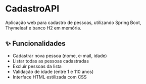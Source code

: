 # CadastroAPI

Aplicação web para cadastro de pessoas, utilizando Spring Boot, Thymeleaf e banco H2 em memória.

## ✨ Funcionalidades

- Cadastrar nova pessoa (nome, e-mail, idade)
- Listar todas as pessoas cadastradas
- Excluir pessoas da lista
- Validação de idade (entre 1 e 110 anos)
- Interface HTML estilizada com CSS